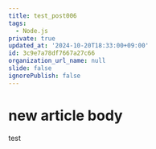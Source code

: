 ```yaml
---
title: test_post006
tags:
  - Node.js
private: true
updated_at: '2024-10-20T18:33:00+09:00'
id: 3c9e7a78df7667a27c66
organization_url_name: null
slide: false
ignorePublish: false
---
```

# new article body
test
